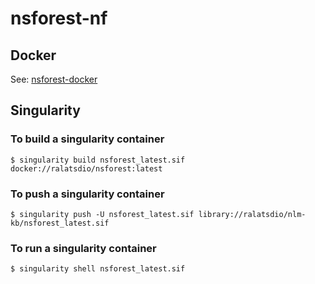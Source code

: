 # nsforest-nf

## Docker

See: [nsforest-docker](https://github.com/NIH-NLM/nsforest-docker)

## Singularity

### To build a singularity container

`$ singularity build nsforest_latest.sif docker://ralatsdio/nsforest:latest`

### To push a singularity container

`$ singularity push -U nsforest_latest.sif library://ralatsdio/nlm-kb/nsforest_latest.sif`

### To run a singularity container

`$ singularity shell nsforest_latest.sif`
